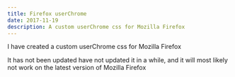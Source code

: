 ```yaml
---
title: Firefox userChrome
date: 2017-11-19
description: A custom userChrome css for Mozilla Firefox
---
```

I have created a custom userChrome css for Mozilla Firefox

It has not been updated have not updated it in a while, and it will most likely not work on the latest version of Mozilla Firefox

